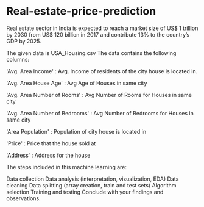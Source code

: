 # Real-estate-price-prediction
Real estate sector in India is expected to reach a market size of US$ 1 trillion by 2030 from US$ 120 billion in 2017 and contribute 13% to the country’s GDP by 2025.

The given data is USA_Housing.csv The data contains the following columns:

'Avg. Area Income' : Avg. Income of residents of the city house is located in.

'Avg. Area House Age' : Avg Age of Houses in same city

'Avg. Area Number of Rooms' : Avg Number of Rooms for Houses in same city

'Avg. Area Number of Bedrooms' : Avg Number of Bedrooms for Houses in same city

'Area Population' : Population of city house is located in

'Price' : Price that the house sold at

'Address' : Address for the house

The steps included in this machine learning are:

Data collection Data analysis (interpretation, visualization, EDA) Data cleaning Data splitting (array creation, train and test sets) Algorithm selection Training and testing Conclude with your findings and observations.

